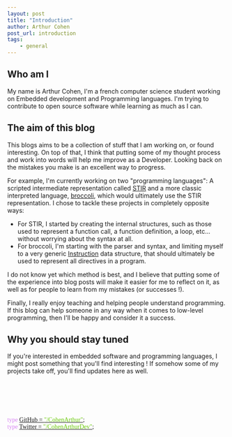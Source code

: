 ```yaml
---
layout: post
title: "Introduction"
author: Arthur Cohen
post_url: introduction
tags:
    - general
---
```


## Who am I

My name is Arthur Cohen, I'm a french computer science student working on Embedded
development and Programming languages. I'm trying to contribute to open source software
while learning as much as I can.

## The aim of this blog

This blogs aims to be a collection of stuff that I am working on, or found interesting. On
top of that, I think that putting some of my thought process and work into words will help
me improve as a Developer. Looking back on the mistakes you make is an excellent way to
progress.

For example, I'm currently working on two "programming languages": A scripted intermediate
representation called [STIR](https://github.com/cohenarthur/stir) and a more classic
interpreted language, [broccoli](https://github.com/cohenarthur/broccoli), which would
ultimately use the STIR representation. I chose to tackle these projects in completely
opposite ways:

- For STIR, I started by creating the internal structures, such as those used to represent
a function call, a function definition, a loop, etc... without worrying about the syntax
at all.
- For broccoli, I'm starting with the parser and syntax, and limiting myself to a very
generic [Instruction](https://github.com/CohenArthur/broccoli/blob/master/src/instruction/mod.rs)
data structure, that should ultimately be used to represent all directives in a program.

I do not know yet which method is best, and I believe that putting some of the experience
into blog posts will make it easier for me to reflect on it, as well as for people to
learn from my mistakes (or successes !).

Finally, I really enjoy teaching and helping people understand programming. If this blog
can help someone in any way when it comes to low-level programming, then I'll be happy
and consider it a success.

## Why you should stay tuned

If you're interested in embedded software and programming languages, I might post something
that you'll find interesting ! If somehow some of my projects take off, you'll find updates
here as well.

<br>
<br>
<br>
<br>
<p style="font-family:'Source Code Pro'">
<span style="color:#d784f3">type</span> <a href="https://github.com/cohenarthur">GitHub = <span style="color:#69c908">"/CohenArthur"</span></a>;<br>
<span style="color:#d784f3">type</span> <a href="https://twitter.com/cohenarthurdev">Twitter = <span style="color:#69c908">"/CohenArthurDev"</span></a>;
</p>
